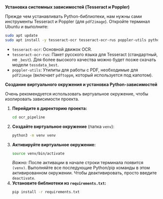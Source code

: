 
**Установка системных зависимостей (Tesseract и Poppler)**

Прежде чем устанавливать Python-библиотеки, нам нужны сами инструменты Tesseract и Poppler (для `pdf2image`). Откройте терминал Ubuntu и выполните:

```bash
sudo apt update
sudo apt install -y tesseract-ocr tesseract-ocr-rus poppler-utils python3.13-venv
```

*   `tesseract-ocr`: Основной движок OCR.
*   `tesseract-ocr-rus`: Пакет русского языка для Tesseract (стандартный, не `_best`). Для более высокого качества можно будет позже скачать модели `tessdata_best`.
*   `poppler-utils`: Утилиты для работы с PDF, необходимые для `pdf2image` (включает `pdftoppm`, который используется под капотом).

**Создание виртуального окружения и установка Python-зависимостей**

Очень рекомендуется использовать виртуальное окружение, чтобы изолировать зависимости проекта.

1.  **Перейдите в директорию проекта:**
    ```bash
    cd ocr_pipeline
    ```
2.  **Создайте виртуальное окружение** (папка `venv`):
    ```bash
    python3 -m venv venv
    ```
3.  **Активируйте виртуальное окружение:**
    ```bash
    source venv/bin/activate
    ```
    *Важно:* После активации в начале строки терминала появится `(venv)`. Выполняйте все последующие Python/pip команды в этом активированном окружении. Чтобы деактивировать, просто введите `deactivate`.
4.  **Установите библиотеки из `requirements.txt`:**
    ```bash
    pip install -r requirements.txt
    ```
